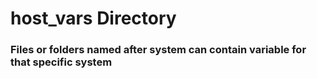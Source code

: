 # host_vars Directory
### Files or folders named after system can contain variable for that specific system
